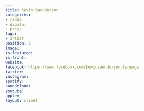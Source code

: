 ```yaml
---
title: Kevin Saunderson
categories:
- radio
- digital
- press
tags:
- artist
position: 2
image: 
is-featured: 
is-front: 
website: 
facebook: https://www.facebook.com/kevinsaunderson.fanpage
twitter: 
instagram: 
spotify: 
soundcloud: 
youtube: 
apple: 
layout: client
---
```


